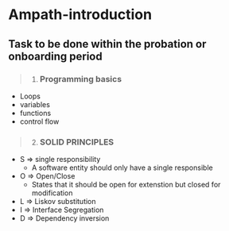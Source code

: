 # Ampath-introduction
## Task to be done within the probation or onboarding period

> 1. ### Programming basics
 - Loops
 - variables
 - functions
 - control flow
 
 > 2. ### SOLID PRINCIPLES
  - S => single responsibility
      - A software entity should only have a single responsible
  - O => Open/Close 
      - States that it should be open for extenstion but closed for modification
  - L => Liskov substitution
  - I => Interface Segregation
  - D => Dependency inversion 
